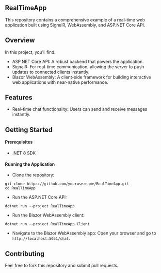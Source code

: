 ## RealTimeApp
This repository contains a comprehensive example of a real-time web application built using SignalR, WebAssembly, and ASP.NET Core API.

## Overview
In this project, you'll find:

- ASP.NET Core API: A robust backend that powers the application.
- SignalR: For real-time communication, allowing the server to push updates to connected clients instantly.
- Blazor WebAssembly: A client-side framework for building interactive web applications with near-native performance.

## Features
- Real-time chat functionality: Users can send and receive messages instantly.

## Getting Started

#### Prerequisites
- .NET 8 SDK

#### Running the Application

- Clone the repository:
```
git clone https://github.com/yourusername/RealTimeApp.git
cd RealTimeApp
```

- Run the ASP.NET Core API:
```
dotnet run --project RealTimeApp
```

- Run the Blazor WebAssembly client:
```
dotnet run --project RealTimeApp.Client
```

- Navigate to the Blazor WebAssembly app:
Open your browser and go to `http://localhost:5051/chat`.

## Contributing
Feel free to fork this repository and submit pull requests.
